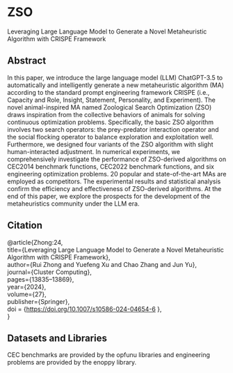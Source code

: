 # ZSO
Leveraging Large Language Model to Generate a Novel Metaheuristic Algorithm with CRISPE Framework

## Abstract  
In this paper, we introduce the large language model (LLM) ChatGPT-3.5 to automatically and intelligently generate a new metaheuristic algorithm (MA) according to the standard prompt engineering framework CRISPE (i.e., Capacity and Role, Insight, Statement, Personality, and Experiment). The novel animal-inspired MA named Zoological Search Optimization (ZSO) draws inspiration from the collective behaviors of animals for solving continuous optimization problems. Specifically, the basic ZSO algorithm involves two search operators: the prey-predator interaction operator and the social flocking operator to balance exploration and exploitation well. Furthermore, we designed four variants of the ZSO algorithm with slight human-interacted adjustment. In numerical experiments, we comprehensively investigate the performance of ZSO-derived algorithms on CEC2014 benchmark functions, CEC2022 benchmark functions, and six engineering optimization problems. 20 popular and state-of-the-art MAs are employed as competitors. The experimental results and statistical analysis confirm the efficiency and effectiveness of ZSO-derived algorithms. At the end of this paper, we explore the prospects for the development of the metaheuristics community under the LLM era.

## Citation  
@article{Zhong:24,  
  title={Leveraging Large Language Model to Generate a Novel Metaheuristic Algorithm with CRISPE Framework},  
  author={Rui Zhong and Yuefeng Xu and Chao Zhang and Jun Yu},  
  journal={Cluster Computing},  
  pages={13835–13869},  
  year={2024},  
  volume={27},  
  publisher={Springer},  
  doi = {https://doi.org/10.1007/s10586-024-04654-6  },  
}

## Datasets and Libraries

CEC benchmarks are provided by the opfunu libraries and engineering problems are provided by the enoppy library.
